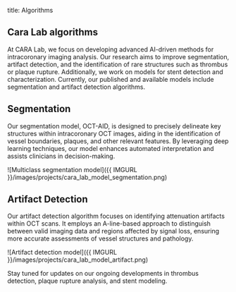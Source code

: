 title: Algorithms

## Cara Lab algorithms

At CARA Lab, we focus on developing advanced AI-driven methods for intracoronary imaging analysis. Our research aims to improve segmentation, artifact detection, and the identification of rare structures such as thrombus or plaque rupture. Additionally, we work on models for stent detection and characterization. Currently, our published and available models include segmentation and artifact detection algorithms.

## Segmentation

Our segmentation model, OCT-AID, is designed to precisely delineate key structures within intracoronary OCT images, aiding in the identification of vessel boundaries, plaques, and other relevant features. By leveraging deep learning techniques, our model enhances automated interpretation and assists clinicians in decision-making.

![Multiclass segmentation model]({{ IMGURL }}/images/projects/cara_lab_model_segmentation.png) 

## Artifact Detection

Our artifact detection algorithm focuses on identifying attenuation artifacts within OCT scans. It employs an A-line-based approach to distinguish between valid imaging data and regions affected by signal loss, ensuring more accurate assessments of vessel structures and pathology.

![Artifact detection model]({{ IMGURL }}/images/projects/cara_lab_model_artifact.png) 

Stay tuned for updates on our ongoing developments in thrombus detection, plaque rupture analysis, and stent modeling.

